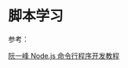 
# 脚本学习

参考：

[阮一峰 Node.js 命令行程序开发教程](https://www.ruanyifeng.com/blog/2015/05/command-line-with-node.html)